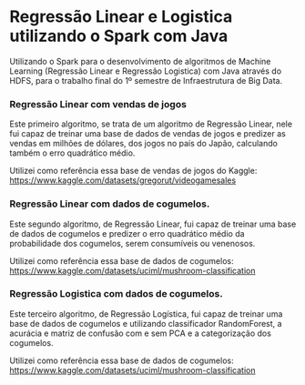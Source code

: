 # Regressão Linear e Logistica utilizando o Spark com Java

Utilizando o Spark para o desenvolvimento de algoritmos de Machine Learning (Regressão Linear e Regressão Logistica) com Java através do HDFS, para o trabalho final do 1º semestre de Infraestrutura de Big Data.

### Regressão Linear com vendas de jogos
Este primeiro algoritmo, se trata de um algoritmo de Regressão Linear, nele fui capaz de treinar uma base de dados de vendas de jogos e predizer as vendas em milhões de dólares, dos jogos no país do Japão, calculando também o erro quadrático médio. 

Utilizei como referência essa base de vendas de jogos do Kaggle: https://www.kaggle.com/datasets/gregorut/videogamesales

### Regressão Linear com dados de cogumelos.
Este segundo algoritmo, de Regressão Linear, fui capaz de treinar uma base de dados de cogumelos e predizer o erro quadrático médio da probabilidade dos cogumelos, serem consumíveis ou venenosos.

Utilizei como referência essa base de dados de cogumelos: https://www.kaggle.com/datasets/uciml/mushroom-classification


### Regressão Logistica com dados de cogumelos.
Este terceiro algoritmo, de Regressão Logística, fui capaz de treinar uma base de dados de cogumelos e utilizando classificador RandomForest, a acurácia e matriz de confusão com e sem PCA e a categorização dos cogumelos.

Utilizei como referência essa base de dados de cogumelos: https://www.kaggle.com/datasets/uciml/mushroom-classification

